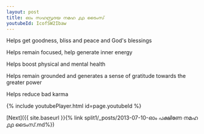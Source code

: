 ```yaml
---
layout: post
title: ഓം സഹസ്രദയ നമഹ ൧൧ ടൈംസ്
youtubeId: IcofSW2Ibaw
---
```

 
 
Helps get goodness, bliss and peace and God's blessings
 
Helps remain focused, help generate inner energy 
 
Helps boost physical and mental health 
 
Helps remain grounded and generates a sense of gratitude towards the greater power 
 
Helps reduce bad karma
 
 
 
 


{% include youtubePlayer.html id=page.youtubeId %}
 
[Next]({{ site.baseurl }}{% link  split1/_posts/2013-07-10-ഓം പക്ഷിണേ നമഹ ൧൧ ടൈംസ്.md%})
 
